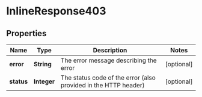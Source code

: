 
# InlineResponse403

## Properties
Name | Type | Description | Notes
------------ | ------------- | ------------- | -------------
**error** | **String** | The error message describing the error |  [optional]
**status** | **Integer** | The status code of the error (also provided in the HTTP header) |  [optional]



